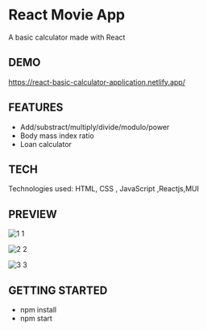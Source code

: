 # React Movie App

A basic calculator made with React

## DEMO

https://react-basic-calculator-application.netlify.app/

## FEATURES

- Add/substract/multiply/divide/modulo/power
- Body mass index ratio
- Loan calculator

## TECH

Technologies used: HTML, CSS , JavaScript ,Reactjs,MUI

## PREVIEW

![1 1](https://user-images.githubusercontent.com/93603167/184298842-f2b1eddf-e310-41be-9091-9e85d61fcbe4.jpg)


![2 2](https://user-images.githubusercontent.com/93603167/184299087-4fc3d23a-d0b3-4c6f-be1b-ab5def205c87.jpg)


![3 3](https://user-images.githubusercontent.com/93603167/184299184-60c23677-2da9-49cb-8743-2345c75a08fa.jpg)



## GETTING STARTED

- npm install
- npm start
